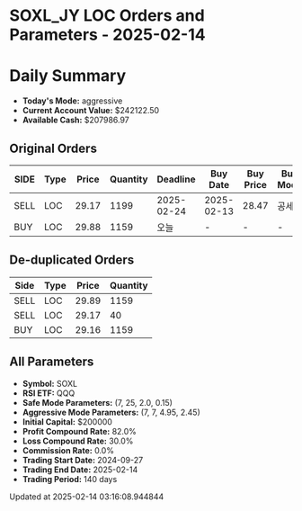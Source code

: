# SOXL_JY LOC Orders and Parameters - 2025-02-14

# Daily Summary

- **Today's Mode:** aggressive
- **Current Account Value:** $242122.50
- **Available Cash:** $207986.97

## Original Orders

| SIDE | Type | Price | Quantity | Deadline | Buy Date | Buy Price | Buy Mode |
|------|------|-------|----------|----------|----------|-----------|----------|
| SELL | LOC | 29.17 | 1199 | 2025-02-24 | 2025-02-13 | 28.47 | 공세 |
| BUY | LOC | 29.88 | 1159 | 오늘 | - | - | - |

## De-duplicated Orders

| Side | Type | Price | Quantity |
|------|------|-------|----------|
| SELL | LOC | 29.89 | 1159 |
| SELL | LOC | 29.17 | 40 |
| BUY | LOC | 29.16 | 1159 |

## All Parameters

- **Symbol:** SOXL
- **RSI ETF:** QQQ
- **Safe Mode Parameters:** (7, 25, 2.0, 0.15)
- **Aggressive Mode Parameters:** (7, 7, 4.95, 2.45)
- **Initial Capital:** $200000
- **Profit Compound Rate:** 82.0%
- **Loss Compound Rate:** 30.0%
- **Commission Rate:** 0.0%
- **Trading Start Date:** 2024-09-27
- **Trading End Date:** 2025-02-14
- **Trading Period:** 140 days

Updated at 2025-02-14 03:16:08.944844
